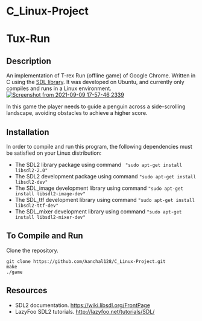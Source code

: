 # C_Linux-Project

# Tux-Run

## [](https://github.com/Aanchal128/C_with_Linux/tree/master/Project#description)Description

An implementation of T-rex Run (offline game) of Google Chrome. Written in C using the  [SDL library](https://www.libsdl.org/). It was developed on Ubuntu, and currently only compiles and runs in a Linux environment. 
 [![Screenshot from 2021-09-09 17-57-46 2339](https://user-images.githubusercontent.com/55271996/132716618-7084f8e3-8a68-49e8-810e-953a1d553d04.png)](https://user-images.githubusercontent.com/55271996/132716618-7084f8e3-8a68-49e8-810e-953a1d553d04.png)
 
In this game the player needs to guide a penguin across a side-scrolling landscape, avoiding obstacles to achieve a higher score.
## [](https://github.com/Aanchal128/C_with_Linux/tree/master/Project#installation)Installation

In order to compile and run this program, the following dependencies must be satisfied on your Linux distribution:

-   The SDL2 library package using command
``` "sudo apt-get install libsdl2-2.0"```
-   The SDL2 development package using command
 ```"sudo apt-get install libsdl2-dev"```
-   The SDL_image development library using command
```"sudo apt-get install libsdl2-image-dev"```
-   The SDL_ttf development library using command
```"sudo apt-get install libsdl2-ttf-dev"```
-   The SDL_mixer development library using command
```"sudo apt-get install libsdl2-mixer-dev"```

## [](https://github.com/Aanchal128/C_with_Linux/tree/master/Project#specifications)To Compile and Run
Clone the repository.

```
git clone https://github.com/Aanchal128/C_Linux-Project.git
make
./game
```
## Resources
- SDL2 documentation. https://wiki.libsdl.org/FrontPage
- LazyFoo SDL2 tutorials. http://lazyfoo.net/tutorials/SDL/
